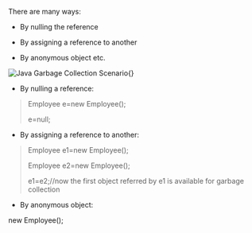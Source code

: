 There are many ways:

-   By nulling the reference

-   By assigning a reference to another

-   By anonymous object etc.

![Java Garbage Collection
Scenario](image65.jpeg){}

-   By nulling a reference:

> Employee e=new Employee();
>
> e=null;

-   By assigning a reference to another:

> Employee e1=new Employee();
>
> Employee e2=new Employee();
>
> e1=e2;//now the first object referred by e1 is available for garbage
> collection

-   By anonymous object:

new Employee();